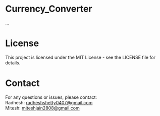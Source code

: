 # Currency_Converter
...
# License
This project is licensed under the MIT License - see the LICENSE file for details.
# Contact
For any questions or issues, please contact:  
Radhesh: radheshshetty0407@gmail.com  
Mitesh: miteshjain2808@gmail.com  
